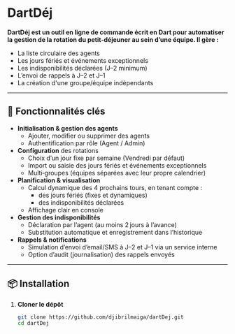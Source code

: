 # DartDéj

**DartDéj est un outil en ligne de commande écrit en Dart pour automatiser la gestion de la rotation du petit‑déjeuner au sein d’une équipe. Il gère :**

- La liste circulaire des agents  
- Les jours fériés et événements exceptionnels  
- Les indisponibilités déclarées (J–2 minimum)  
- L’envoi de rappels à J–2 et J–1  
- La création d'une groupe/équipe indépendants  

---

## 🚀 Fonctionnalités clés

- **Initialisation & gestion des agents** 
  - Ajouter, modifier ou supprimer des agents  
  - Authentification par rôle (Agent / Admin)  
- **Configuration** des rotations  
  - Choix d’un jour fixe par semaine (Vendredi par défaut)  
  - Import ou saisie des jours fériés et événements exceptionnels  
  - Multi‑groupes (équipes séparées avec leur propre calendrier)  
- **Planification & visualisation**  
  - Calcul dynamique des 4 prochains tours, en tenant compte :  
    - des jours fériés (fixes et dynamiques)  
    - des indisponibilités déclarées  
  - Affichage clair en console  
- **Gestion des indisponibilités**  
  - Déclaration par l’agent (au moins 2 jours à l’avance)  
  - Substitution automatique et enregistrement dans l’historique  
- **Rappels & notifications**  
  - Simulation d’envoi d’email/SMS à J–2 et J–1 via un service interne  
  - Option d’audit (journalisation) des rappels envoyés  

---

## 📦 Installation

1. **Cloner le dépôt**  
   ```bash
   git clone https://github.com/djibrilmaiga/dartDej.git
   cd dartDej

